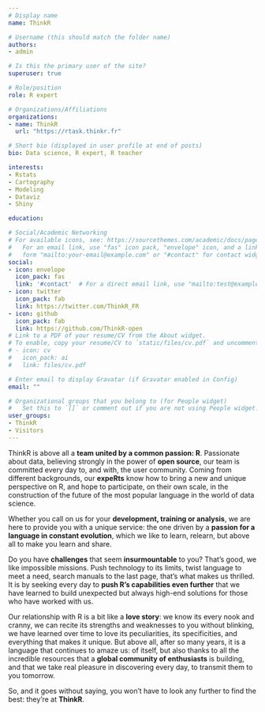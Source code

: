 ```yaml
---
# Display name
name: ThinkR

# Username (this should match the folder name)
authors:
- admin

# Is this the primary user of the site?
superuser: true

# Role/position
role: R expert

# Organizations/Affiliations
organizations:
- name: ThinkR
  url: "https://rtask.thinkr.fr"

# Short bio (displayed in user profile at end of posts)
bio: Data science, R expert, R teacher

interests:
- Rstats
- Cartography
- Modeling
- Dataviz
- Shiny

education:

# Social/Academic Networking
# For available icons, see: https://sourcethemes.com/academic/docs/page-builder/#icons
#   For an email link, use "fas" icon pack, "envelope" icon, and a link in the
#   form "mailto:your-email@example.com" or "#contact" for contact widget.
social:
- icon: envelope
  icon_pack: fas
  link: '#contact'  # For a direct email link, use "mailto:test@example.org".
- icon: twitter
  icon_pack: fab
  link: https://twitter.com/ThinkR_FR
- icon: github
  icon_pack: fab
  link: https://github.com/ThinkR-open
# Link to a PDF of your resume/CV from the About widget.
# To enable, copy your resume/CV to `static/files/cv.pdf` and uncomment the lines below.
# - icon: cv
#   icon_pack: ai
#   link: files/cv.pdf

# Enter email to display Gravatar (if Gravatar enabled in Config)
email: ""

# Organizational groups that you belong to (for People widget)
#   Set this to `[]` or comment out if you are not using People widget.
user_groups:
- ThinkR
- Visitors
---
```




ThinkR is above all a **team united by a common passion: R**.
Passionate about data, believing strongly in the power of **open source**, our team is committed every day to, and with, the user community. Coming from different backgrounds, our **expeRts** know how to bring a new and unique perspective on R, and hope to participate, on their own scale, in the construction of the future of the most popular language in the world of data science.

Whether you call on us for your **development, training or analysis**, we are here to provide you with a unique service: the one driven by a **passion for a language in constant evolution**, which we like to learn, relearn, but above all to make you learn and share.

Do you have **challenges** that seem **insurmountable** to you? That’s good, we like impossible missions. Push technology to its limits, twist language to meet a need, search manuals to the last page, that’s what makes us thrilled. It is by seeking every day to **push R’s capabilities even further** that we have learned to build unexpected but always high-end solutions for those who have worked with us.

Our relationship with R is a bit like a **love story**: we know its every nook and cranny, we can recite its strengths and weaknesses to you without blinking, we have learned over time to love its peculiarities, its specificities, and everything that makes it unique. But above all, after so many years, it is a language that continues to amaze us: of itself, but also thanks to all the incredible resources that a **global community of enthusiasts** is building, and that we take real pleasure in discovering every day, to transmit them to you tomorrow.

So, and it goes without saying, you won’t have to look any further to find the best: they’re at **ThinkR**.

